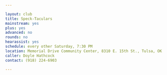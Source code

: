 ```yaml
---

layout: club
title: Speck-Taculars
mainstream: yes
plus: yes
advanced: no
rounds: no
hearassist: yes
schedule: every other Saturday, 7:30 PM
location: Memorial Drive Community Center, 8310 E. 15th St., Tulsa, OK
caller: Doyle Hathcock
contact: (918) 224-6903

---
```


